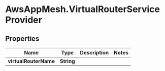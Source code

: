 # AwsAppMesh.VirtualRouterServiceProvider

## Properties

Name | Type | Description | Notes
------------ | ------------- | ------------- | -------------
**virtualRouterName** | **String** |  | 


